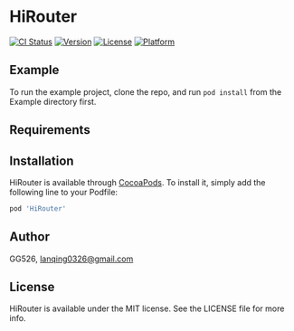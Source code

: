 # HiRouter

[![CI Status](https://img.shields.io/travis/GG526/HiRouter.svg?style=flat)](https://travis-ci.org/GG526/HiRouter)
[![Version](https://img.shields.io/cocoapods/v/HiRouter.svg?style=flat)](https://cocoapods.org/pods/HiRouter)
[![License](https://img.shields.io/cocoapods/l/HiRouter.svg?style=flat)](https://cocoapods.org/pods/HiRouter)
[![Platform](https://img.shields.io/cocoapods/p/HiRouter.svg?style=flat)](https://cocoapods.org/pods/HiRouter)

## Example

To run the example project, clone the repo, and run `pod install` from the Example directory first.

## Requirements

## Installation

HiRouter is available through [CocoaPods](https://cocoapods.org). To install
it, simply add the following line to your Podfile:

```ruby
pod 'HiRouter'
```

## Author

GG526, lanqing0326@gmail.com

## License

HiRouter is available under the MIT license. See the LICENSE file for more info.
